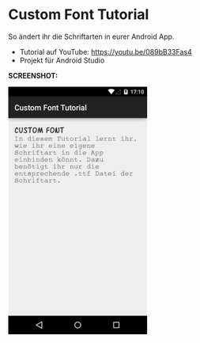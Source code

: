 # Custom Font Tutorial
So ändert ihr die Schriftarten in eurer Android App.

- Tutorial auf YouTube: https://youtu.be/089bB33Fas4
- Projekt für Android Studio

<b>SCREENSHOT:</b>

<img src="https://github.com/derAndroidPro/CustomFontTutorial/blob/master/device-2015-07-12-191108.png" height="500px"/>


